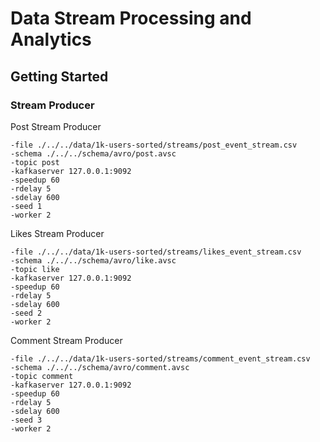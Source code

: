 # Data Stream Processing and Analytics

## Getting Started

### Stream Producer

Post Stream Producer
```
-file ./../../data/1k-users-sorted/streams/post_event_stream.csv
-schema ./../../schema/avro/post.avsc
-topic post
-kafkaserver 127.0.0.1:9092
-speedup 60
-rdelay 5
-sdelay 600
-seed 1
-worker 2
```

Likes Stream Producer
```
-file ./../../data/1k-users-sorted/streams/likes_event_stream.csv
-schema ./../../schema/avro/like.avsc
-topic like
-kafkaserver 127.0.0.1:9092
-speedup 60
-rdelay 5
-sdelay 600
-seed 2
-worker 2
```

Comment Stream Producer
```
-file ./../../data/1k-users-sorted/streams/comment_event_stream.csv
-schema ./../../schema/avro/comment.avsc
-topic comment
-kafkaserver 127.0.0.1:9092
-speedup 60
-rdelay 5
-sdelay 600
-seed 3
-worker 2
```
